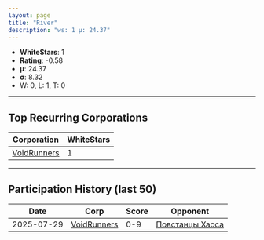 ```yaml
---
layout: page
title: "River"
description: "ws: 1 μ: 24.37"
---
```

- **WhiteStars**: 1
- **Rating**: -0.58
- **μ**: 24.37  
- **σ**: 8.32
- W: 0, L: 1, T: 0

---

## Top Recurring Corporations

| Corporation | WhiteStars |
| --- | --- |
| [VoidRunners](https://ws.tsl.rocks/corp/5d195a83bdec92e83e1f97ed8b05b35254ade000cd6ca979b81921c702b34a23/) | 1 |

---

## Participation History (last 50)

| Date | Corp | Score | Opponent |
| --- | --- | --- | --- |
| 2025-07-29 | [VoidRunners](https://ws.tsl.rocks/corp/5d195a83bdec92e83e1f97ed8b05b35254ade000cd6ca979b81921c702b34a23/) | 0-9 | [Повстанцы Хаоса](https://ws.tsl.rocks/corp/1358877fcc123cef74de06c83a943f27a7fad0ab6d20989f767ce88d4d195ace/) |